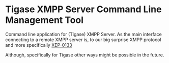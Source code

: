 # Tigase XMPP Server Command Line Management Tool

Command line application for (Tigase) XMPP Server. As the main interface connecting to a remote XMPP server is, to our big surprise XMPP protocol and more specifically  [XEP-0133](http://xmpp.org/extensions/xep-0133.html) 

Although, specifically for Tigase other ways might be possible in the future.
